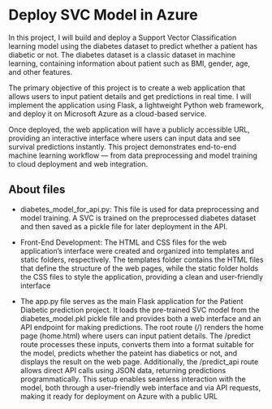 
# Deploy SVC Model in Azure

In this project, I will build and deploy a Support Vector Classification learning model using the diabetes dataset to predict whether a patient has diabetic or not. The diabetes dataset is a classic dataset in machine learning, containing information about patient such as BMI, gender, age, and other features.

The primary objective of this project is to create a web application that allows users to input patient details and get predictions in real time. I will implement the application using Flask, a lightweight Python web framework, and deploy it on Microsoft Azure as a cloud-based service.

Once deployed, the web application will have a publicly accessible URL, providing an interactive interface where users can input data and see survival predictions instantly. This project demonstrates end-to-end machine learning workflow — from data preprocessing and model training to cloud deployment and web integration.


## About files

* diabetes_model_for_api.py: This file is used for data preprocessing and model training. A SVC is trained on the preprocessed diabetes dataset and then saved as a pickle file for later deployment in the API.

* Front-End Development: The HTML and CSS files for the web application’s interface were created and organized into templates and static folders, respectively. The templates folder contains the HTML files that define the structure of the web pages, while the static folder holds the CSS files to style the application, providing a clean and user-friendly interface

* The app.py file serves as the main Flask application for the Patient Diabetic prediction project. It loads the pre-trained SVC model from the diabetes_model.pkl pickle file and provides both a web interface and an API endpoint for making predictions. The root route (/) renders the home page (home.html) where users can input patient details. The /predict route processes these inputs, converts them into a format suitable for the model, predicts whether the pateint has diabetics or not, and displays the result on the web page. Additionally, the /predict_api route allows direct API calls using JSON data, returning predictions programmatically. This setup enables seamless interaction with the model, both through a user-friendly web interface and via API requests, making it ready for deployment on Azure with a public URL
